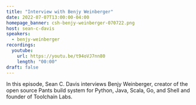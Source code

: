 ```yaml
---
title: "Interview with Benjy Weinberger"
date: 2022-07-07T13:00:00-04:00
homepage_banner: csh-benjy-weinberger-070722.png
host: sean-c-davis
speakers:
  - benjy-weinberger
recordings:
  youtube:
    url: https://youtu.be/t94oVJ7nn80
    length: "00:00"
draft: false
---
```


In this episode, Sean C. Davis interviews Benjy Weinberger, creator of the open source Pants build system for Python, Java, Scala, Go, and Shell and founder of Toolchain Labs.
